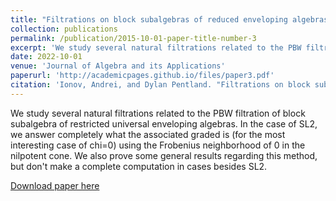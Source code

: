 ```yaml
---
title: "Filtrations on block subalgebras of reduced enveloping algebras"
collection: publications
permalink: /publication/2015-10-01-paper-title-number-3
excerpt: 'We study several natural filtrations related to the PBW filtration of block subalgebra of restricted universal enveloping algebras. In the case of SL2, we answer completely what the associated graded is (for the most interesting case of chi=0) using the Frobenius neighborhood of 0 in the nilpotent cone. We also prove some general results regarding this method, but don't make a complete computation in cases besides SL2.'
date: 2022-10-01
venue: 'Journal of Algebra and its Applications'
paperurl: 'http://academicpages.github.io/files/paper3.pdf'
citation: 'Ionov, Andrei, and Dylan Pentland. "Filtrations on block subalgebras of reduced enveloping algebras." Journal of Algebra and Its Applications 21.12 (2022): 2350001.'
---
```

We study several natural filtrations related to the PBW filtration of block subalgebra of restricted universal enveloping algebras. In the case of SL2, we answer completely what the associated graded is (for the most interesting case of chi=0) using the Frobenius neighborhood of 0 in the nilpotent cone. We also prove some general results regarding this method, but don't make a complete computation in cases besides SL2.

[Download paper here](http://academicpages.github.io/files/paper3.pdf)